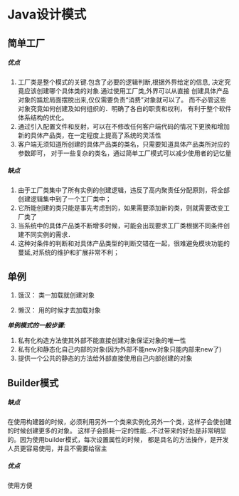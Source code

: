 
# Java设计模式

## 简单工厂
##### 优点
    
1.  工厂类是整个模式的关键.包含了必要的逻辑判断,根据外界给定的信息,
        决定究竟应该创建哪个具体类的对象.通过使用工厂类,外界可以从直接
        创建具体产品对象的尴尬局面摆脱出来,仅仅需要负责“消费”对象就可以了。
        而不必管这些对象究竟如何创建及如何组织的．明确了各自的职责和权利，
        有利于整个软件体系结构的优化。
2. 通过引入配置文件和反射，可以在不修改任何客户端代码的情况下更换和增加新的具体产品类，在一定程度上提高了系统的灵活性
3. 客户端无须知道所创建的具体产品类的类名，只需要知道具体产品类所对应的参数即可， 对于一些复杂的类名，通过简单工厂模式可以减少使用者的记忆量
##### 缺点
1. 由于工厂类集中了所有实例的创建逻辑，违反了高内聚责任分配原则，将全部创建逻辑集中到了一个工厂类中；
2. 它所能创建的类只能是事先考虑到的，如果需要添加新的类，则就需要改变工厂类了
3. 当系统中的具体产品类不断增多时候，可能会出现要求工厂类根据不同条件创建不同实例的需求．
4. 这种对条件的判断和对具体产品类型的判断交错在一起，很难避免模块功能的蔓延,对系统的维护和扩展非常不利；
    
## 单例 
1. 饿汉：
    类一加载就创建对象


2. 懒汉：
    用的时候才去加载对象


***单例模式的一般步骤:***
1. 私有化构造方法使其外部不能直接创建对象保证对象的唯一性
2. 私有化和静态化自己内部的对象(因为外部不能new对象只能内部来new了)
3. 提供一个公共的静态的方法给外部直接使用自己内部创建的对象

## Builder模式
##### 缺点
在使用构建器的时候，必须利用另外一个类来实例化另外一个类，这样子会使创建的时候创建更多的对象。
这样子会损耗一定的性能...不过带来的好处是非常明显的。因为使用builder模式，每次设置属性的时候，
都是具名的方法操作，是开发人员更容易使用，并且不需要给宿主

##### 优点
使用方便

